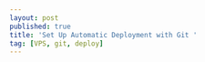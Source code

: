 ```yaml
---
layout: post
published: true
title: 'Set Up Automatic Deployment with Git '
tag: [VPS, git, deploy]
---
```


